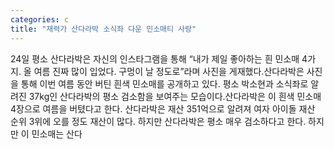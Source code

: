 ```yaml
---
categories: c
title: "재력가 산다라박 소식좌 다운 민소매티 사랑"
---
```

24일 평소 산다라박은 자신의 인스타그램을 통해 “내가 제일 좋아하는 흰 민소매 4가지. 올 여름 진짜 많이 입었다. 구멍이 날 정도로”라며 사진을 게재했다.산다라박은 사진을 통해 이번 여름 동안 버틴 흰색 민소매를 공개하고 있다. 평소 박소현과 소식좌로 알려진 37kg인 산다라박의 평소 검소함을 보여주는 모습이다.산다라박은 이 흰색 민소매 4장으로 여름을 버텼다고 한다. 산다라박은 재산 351억으로 알려져 여자 아이돌 재산 순위 3위에 오를 정도 재산이 많다. 하지만 산다라박은 평소 매우 검소하다고 한다. 하지만 이 민소매는 산다